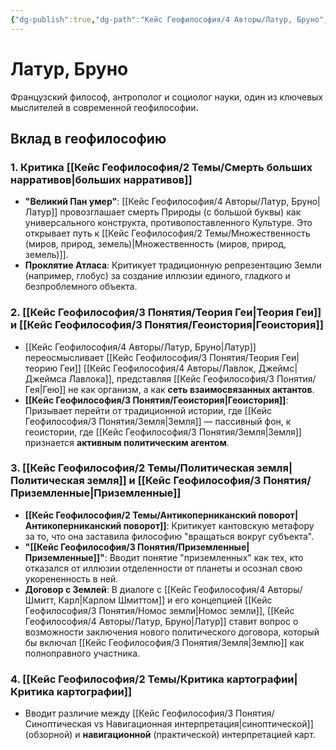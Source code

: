 ```yaml
---
{"dg-publish":true,"dg-path":"Кейс Геофилософия/4 Авторы/Латур, Бруно","permalink":"/kejs-geofilosofiya/4-avtory/latur-bruno/","dgShowLocalGraph":true}
---
```


# Латур, Бруно

Французский философ, антрополог и социолог науки, один из ключевых мыслителей в современной геофилософии.

## Вклад в геофилософию

### 1. Критика [[Кейс Геофилософия/2 Темы/Смерть больших нарративов\|больших нарративов]]
- **"Великий Пан умер"**: [[Кейс Геофилософия/4 Авторы/Латур, Бруно\|Латур]] провозглашает смерть Природы (с большой буквы) как универсального конструкта, противопоставленного Культуре. Это открывает путь к [[Кейс Геофилософия/2 Темы/Множественность (миров, природ, земель)\|Множественность (миров, природ, земель)]].
- **Проклятие Атласа**: Критикует традиционную репрезентацию Земли (например, глобус) за создание иллюзии единого, гладкого и безпроблемного объекта.

### 2. [[Кейс Геофилософия/3 Понятия/Теория Геи\|Теория Геи]] и [[Кейс Геофилософия/3 Понятия/Геоистория\|Геоистория]]
- [[Кейс Геофилософия/4 Авторы/Латур, Бруно\|Латур]] переосмысливает [[Кейс Геофилософия/3 Понятия/Теория Геи\|теорию Геи]] [[Кейс Геофилософия/4 Авторы/Лавлок, Джеймс\|Джеймса Лавлока]], представляя [[Кейс Геофилософия/3 Понятия/Гея\|Гею]] не как организм, а как **сеть взаимосвязанных актантов**.
- **[[Кейс Геофилософия/3 Понятия/Геоистория\|Геоистория]]**: Призывает перейти от традиционной истории, где [[Кейс Геофилософия/3 Понятия/Земля\|Земля]] — пассивный фон, к геоистории, где [[Кейс Геофилософия/3 Понятия/Земля\|Земля]] признается **активным политическим агентом**.

### 3. [[Кейс Геофилософия/2 Темы/Политическая земля\|Политическая земля]] и [[Кейс Геофилософия/3 Понятия/Приземленные\|Приземленные]]
- **[[Кейс Геофилософия/2 Темы/Антикоперниканский поворот\|Антикоперниканский поворот]]**: Критикует кантовскую метафору за то, что она заставила философию "вращаться вокруг субъекта".
- **"[[Кейс Геофилософия/3 Понятия/Приземленные\|Приземленные]]"**: Вводит понятие "приземленных" как тех, кто отказался от иллюзии отделенности от планеты и осознал свою укорененность в ней.
- **Договор с Землей**: В диалоге с [[Кейс Геофилософия/4 Авторы/Шмитт, Карл\|Карлом Шмиттом]] и его концепцией [[Кейс Геофилософия/3 Понятия/Номос земли\|Номос земли]], [[Кейс Геофилософия/4 Авторы/Латур, Бруно\|Латур]] ставит вопрос о возможности заключения нового политического договора, который бы включал [[Кейс Геофилософия/3 Понятия/Земля\|Землю]] как полноправного участника.

### 4. [[Кейс Геофилософия/2 Темы/Критика картографии\|Критика картографии]]
- Вводит различие между [[Кейс Геофилософия/3 Понятия/Синоптическая vs Навигационная интерпретация\|синоптической]] (обзорной) и **навигационной** (практической) интерпретацией карт.
